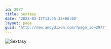 ```yaml
---
id: 2977
title: Sextasy
date: '2023-03-17T13:45:35+00:00'
layout: page
guid: 'http://new.andydixon.com/?page_id=2977'
---
```


![Sextasy](https://i0.wp.com/assets.g8x2.ldn.idrivee2-23.com/posters/Sextasy%2001.jpg?w=1200&ssl=1 "Sextasy")
